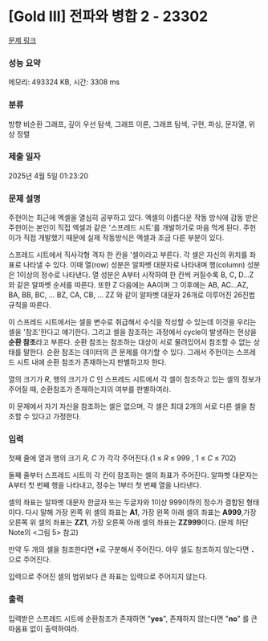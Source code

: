 # [Gold III] 전파와 병합 2 - 23302 

[문제 링크](https://www.acmicpc.net/problem/23302) 

### 성능 요약

메모리: 493324 KB, 시간: 3308 ms

### 분류

방향 비순환 그래프, 깊이 우선 탐색, 그래프 이론, 그래프 탐색, 구현, 파싱, 문자열, 위상 정렬

### 제출 일자

2025년 4월 5일 01:23:20

### 문제 설명

<p>주헌이는 최근에 엑셀을 열심히 공부하고 있다. 엑셀의 아름다운 작동 방식에 감동 받은 주헌이는 본인이 직접 엑셀과 같은 '스프레드 시트'를 개발하기로 마음 먹게 된다. 주헌이가 직접 개발했기 때문에 실제 작동방식은 엑셀과 조금 다른 부분이 있다.</p>

<p>스프레드 시트에서 직사각형 격자 한 칸을 '셀이라고 부른다. 각 셀은 자신의 위치를 좌표로 나타낼 수 있다. 이때 열(row) 성분은 알파벳 대문자로 나타내며 행(column) 성분은 1이상의 정수로 나타낸다. 열 성분은 A부터 시작하여 한 칸씩 커질수록 B, C, D...Z 와 같은 알파벳 순서를 따른다. 또한 Z 다음에는 AA이며 그 이후에는 AB, AC...AZ, BA, BB, BC, ... BZ, CA, CB, ... ZZ 와 같이 알파벳 대문자 26개로 이루어진 26진법 규칙을 따른다.</p>

<p>이 스프레드 시트에서는 셀을 변수로 취급해서 수식을 작성할 수 있는데 이것을 우리는 셀을 '참조'한다고 얘기한다. 그리고 셀을 참조하는 과정에서 cycle이 발생하는 현상을 <b>순환 참조</b>라고 부른다. 순환 참조는 참조하는 대상이 서로 물려있어서 참조할 수 없는 상태를 말한다. 순환 참조는 데이터의 큰 문제를 야기할 수 있다. 그래서 주헌이는 스프레드 시트 내에 순환 참조가 존재하는지 판별하고자 한다.</p>

<p>열의 크기가 <i>R</i>, 행의 크기가 <i>C </i>인 스프레드 시트에서 각 셀이 참조하고 있는 셀의 정보가 주어질 때, 순환참조가 존재하는지의 여부를 판별하여라.</p>

<p>이 문제에서 자기 자신을 참조하는 셀은 없으며, 각 셀은 최대 2개의 서로 다른 셀을 참조할 수 있다고 가정한다.</p>

### 입력 

 <p>첫째 줄에 열과 행의 크기 <i>R,</i> <i>C </i>가 각각 주어진다.(1 ≤ <i>R </i>≤ 999 , 1 ≤ <i>C</i> ≤ 702)</p>

<p>둘째 줄부터 스프레드 시트의 각 칸이 참조하는 셀의 좌표가 주어진다. 알파벳 대문자는 A부터 첫 번째 행을 나타내고, 정수는 1부터 첫 번째 열을 나타낸다.</p>

<p>셀의 좌표는 알파벳 대문자 한글자 또는 두글자와 1이상 999이하의 정수가 결합된 형태이다. 다시 말해 가장 왼쪽 위 셀의 좌표는 <strong>A1</strong>, 가장 왼쪽 아래 셀의 좌표는 <strong>A999</strong>,가장 오른쪽 위 셀의 좌표는 <strong>ZZ1</strong>, 가장 오른쪽 아래 셀의 좌표는 <strong>ZZ999</strong>이다. (문제 하단 Note의 <그림 5> 참고)</p>

<p>만약 두 개의 셀을 참조한다면 <strong><code>+</code></strong>로 구분해서 주어진다. 아무 셀도 참조하지 않는다면 <strong><code>.</code></strong> 으로 주어진다.</p>

<p>입력으로 주어진 셀의 범위보다 큰 좌표는 입력으로 주어지지 않는다.</p>

### 출력 

 <p>입력받은 스프레드 시트에 순환참조가 존재하면 "<strong>yes</strong>", 존재하지 않는다면 "<strong><strong>no</strong></strong>" 를 큰따옴표 없이 출력하여라.</p>


